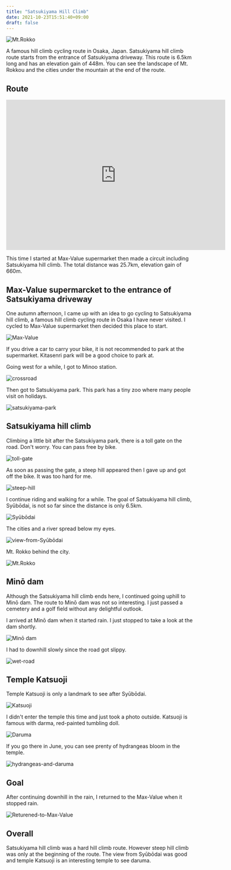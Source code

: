 ```yaml
---
title: "Satsukiyama Hill Climb"
date: 2021-10-23T15:51:40+09:00
draft: false
---
```


![Mt.Rokko](DSCF0290.webp)

A famous hill climb cycling route in Osaka, Japan. Satsukiyama hill climb route starts from the entrance of Satsukiyama driveway. This route is 6.5km long and has an elevation gain of 448m. You can see the landscape of Mt. Rokkou and the cities under the mountain at the end of the route. 

## Route

<div class="strava">
<iframe allowtransparency="true" frameborder="0" height="405" loading="lazy" scrolling="no" src="https://www.strava.com/activities/4112916799/embed/28ae7b979f315fd40ec6d1c0d3b0480ac17b7c1b" width="590">
</iframe>
</div>

This time I started at Max-Value supermarket then made a circuit including Satsukiyama hill climb. The total distance was 25.7km, elevation gain of 660m.

## Max-Value supermarcket to the entrance of Satsukiyama driveway

One autumn afternoon, I came up with an idea to go cycling to Satsukiyama hill climb, a famous hill climb cycling route in Osaka I have never visited. I cycled to Max-Value supermarket then decided this place to start.

![Max-Value](DSCF0279.webp)

If you drive a car to carry your bike, it is not recommended to park at the supermarket. Kitasenri park will be a good choice to park at.

Going west for a while, I got to Minoo station.

![crossroad](DSCF0283.webp)

Then got to Satsukiyama park. This park has a tiny zoo where many people visit on holidays.

![satsukiyama-park](IMG_20200926_151007.webp)

## Satsukiyama hill climb

Climbing a little bit after the Satsukiyama park, there is a toll gate on the road. Don't worry. You can pass free by bike.

![toll-gate](DSCF0284.webp)

As soon as passing the gate, a steep hill appeared then I gave up and got off the bike. It was too hard for me.

![steep-hill](DSCF0285.webp)

I continue riding and walking for a while. The goal of Satsukiyama hill climb, Syūbōdai, is not so far since the distance is only 6.5km.

![Syūbōdai](DSCF0288.webp)

The cities and a river spread below my eyes. 

![view-from-Syūbōdai](DSCF0291.webp)

Mt. Rokko behind the city.

![Mt.Rokko](DSCF0290.webp)

## Minō dam

Although the Satsukiyama hill climb ends here, I continued going uphill to Minō dam. The route to Minō dam was not so interesting. I just passed a cemetery and a golf field without any delightful outlook.

I arrived at Minō dam when it started rain. I just stopped to take a look at the dam shortly.

![Minō dam](DSCF0296.webp)

I had to downhill slowly since the road got slippy.

![wet-road](DSCF0294.webp)

## Temple Katsuoji

Temple Katsuoji is only a landmark to see after Syūbōdai.

![Katsuoji](DSCF0297.webp)

I didn't enter the temple this time and just took a photo outside. Katsuoji is famous with darma, red-painted tumbling doll.

![Daruma](DSCF0299.webp)

If you go there in June, you can see prenty of hydrangeas bloom in the temple.

![hydrangeas-and-daruma](DSCF4711_01.webp)

## Goal

After continuing downhill in the rain, I returned to the Max-Value when it stopped rain.

![Returened-to-Max-Value](DSCF0302.webp)

## Overall

Satsukiyama hill climb was a hard hill climb route. However steep hill climb was only at the beginning of the route. The view from Syūbōdai was good and temple Katsuoji is an interesting temple to see daruma.

